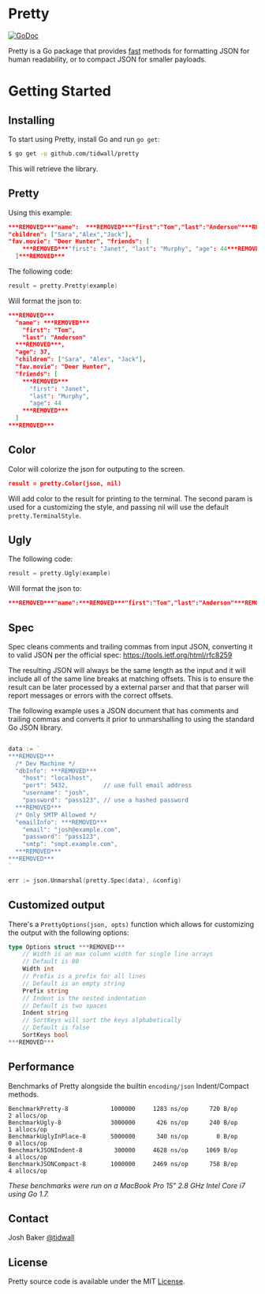 # Pretty

[![GoDoc](https://img.shields.io/badge/api-reference-blue.svg?style=flat-square)](https://pkg.go.dev/github.com/tidwall/pretty) 

Pretty is a Go package that provides [fast](#performance) methods for formatting JSON for human readability, or to compact JSON for smaller payloads.

Getting Started
===============

## Installing

To start using Pretty, install Go and run `go get`:

```sh
$ go get -u github.com/tidwall/pretty
```

This will retrieve the library.

## Pretty

Using this example:

```json
***REMOVED***"name":  ***REMOVED***"first":"Tom","last":"Anderson"***REMOVED***,  "age":37,
"children": ["Sara","Alex","Jack"],
"fav.movie": "Deer Hunter", "friends": [
    ***REMOVED***"first": "Janet", "last": "Murphy", "age": 44***REMOVED***
  ]***REMOVED***
```

The following code:
```go
result = pretty.Pretty(example)
```

Will format the json to:

```json
***REMOVED***
  "name": ***REMOVED***
    "first": "Tom",
    "last": "Anderson"
  ***REMOVED***,
  "age": 37,
  "children": ["Sara", "Alex", "Jack"],
  "fav.movie": "Deer Hunter",
  "friends": [
    ***REMOVED***
      "first": "Janet",
      "last": "Murphy",
      "age": 44
    ***REMOVED***
  ]
***REMOVED***
```

## Color

Color will colorize the json for outputing to the screen. 

```json
result = pretty.Color(json, nil)
```

Will add color to the result for printing to the terminal.
The second param is used for a customizing the style, and passing nil will use the default `pretty.TerminalStyle`.

## Ugly

The following code:
```go
result = pretty.Ugly(example)
```

Will format the json to:

```json
***REMOVED***"name":***REMOVED***"first":"Tom","last":"Anderson"***REMOVED***,"age":37,"children":["Sara","Alex","Jack"],"fav.movie":"Deer Hunter","friends":[***REMOVED***"first":"Janet","last":"Murphy","age":44***REMOVED***]***REMOVED***```
```

## Spec

Spec cleans comments and trailing commas from input JSON, converting it to
valid JSON per the official spec: https://tools.ietf.org/html/rfc8259

The resulting JSON will always be the same length as the input and it will
include all of the same line breaks at matching offsets. This is to ensure
the result can be later processed by a external parser and that that
parser will report messages or errors with the correct offsets.

The following example uses a JSON document that has comments and trailing
commas and converts it prior to unmarshalling to using the standard Go
JSON library.

```go

data := `
***REMOVED***
  /* Dev Machine */
  "dbInfo": ***REMOVED***
    "host": "localhost",
    "port": 5432,          // use full email address
    "username": "josh",
    "password": "pass123", // use a hashed password
  ***REMOVED***
  /* Only SMTP Allowed */
  "emailInfo": ***REMOVED***
    "email": "josh@example.com",
    "password": "pass123",
    "smtp": "smpt.example.com",
  ***REMOVED***
***REMOVED***
`

err := json.Unmarshal(pretty.Spec(data), &config)

```



## Customized output

There's a `PrettyOptions(json, opts)` function which allows for customizing the output with the following options:

```go
type Options struct ***REMOVED***
	// Width is an max column width for single line arrays
	// Default is 80
	Width int
	// Prefix is a prefix for all lines
	// Default is an empty string
	Prefix string
	// Indent is the nested indentation
	// Default is two spaces
	Indent string
	// SortKeys will sort the keys alphabetically
	// Default is false
	SortKeys bool
***REMOVED***
```
## Performance

Benchmarks of Pretty alongside the builtin `encoding/json` Indent/Compact methods.
```
BenchmarkPretty-8            1000000     1283 ns/op      720 B/op      2 allocs/op
BenchmarkUgly-8              3000000      426 ns/op      240 B/op      1 allocs/op
BenchmarkUglyInPlace-8       5000000      340 ns/op        0 B/op      0 allocs/op
BenchmarkJSONIndent-8         300000     4628 ns/op     1069 B/op      4 allocs/op
BenchmarkJSONCompact-8       1000000     2469 ns/op      758 B/op      4 allocs/op
```

*These benchmarks were run on a MacBook Pro 15" 2.8 GHz Intel Core i7 using Go 1.7.*

## Contact
Josh Baker [@tidwall](http://twitter.com/tidwall)

## License

Pretty source code is available under the MIT [License](/LICENSE).


